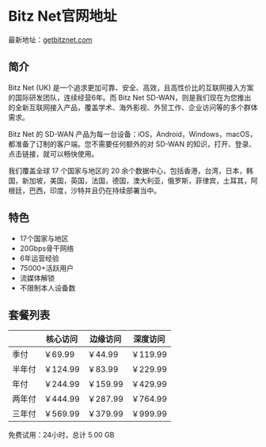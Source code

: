 # Bitz Net官网地址

最新地址：[getbitznet.com](https://cs.getbitzapp.com/#/register?code=45NYAgPC)

## 简介

Bitz Net (UK) 是一个追求更加可靠、安全、高效，且高性价比的互联网接入方案的国际研发团队，连续经营6年。而 Bitz Net SD-WAN，则是我们现在为您推出的全新互联网接入产品，覆盖学术、海外影视、外贸工作、企业访问等的多个群体需求。

Bitz Net 的 SD-WAN 产品为每一台设备：iOS，Android，Windows，macOS，都准备了订制的客户端。您不需要任何额外的对 SD-WAN 的知识，打开、登录、点击链接，就可以畅快使用。

我们覆盖全球 17 个国家与地区的 20 余个数据中心，包括香港，台湾，日本，韩国，新加坡，美国，英国，法国，德国，澳大利亚，俄罗斯，菲律宾，土耳其，阿根廷，巴西，印度，沙特并且仍在持续部署当中。

## 特色

* 17个国家与地区
* 20Gbps骨干网络
* 6年运营经验
* 75000+活跃用户
* 流媒体解锁
* 不限制本人设备数

## 套餐列表

||核心访问|边缘访问|深度访问|
|----|----|----|----|
|季付|￥69.99|￥44.99|￥119.99|
|半年付|￥124.99|￥83.99|￥229.99|
|年付|￥244.99|￥159.99|￥429.99|
|两年付|￥444.99|￥287.99|￥764.99|
|三年付|￥569.99|￥379.99|￥999.99|

免费试用：24小时，总计 5.00 GB
